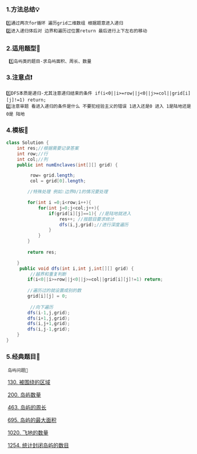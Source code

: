 ### 	1.方法总结💡

```
1️⃣通过两次for循环 遍历grid二维数组 根据题意进入递归 
2️⃣进入递归体后对 边界和遍历过位置return 最后进行上下左右的移动
```

### 	2.适用题型🎯

```tex
 1️⃣岛屿类的题目-求岛屿面积、周长、数量
```

### 	3.注意点❗

```
1️⃣DFS本质是递归-尤其注意递归结束的条件 if(i<0||i>=row||j<0||j>=col||grid[i][j]!=1) return;
2️⃣注意审题 看进入递归的条件是什么 不要犯经验主义的错误 1进入还是0 进入 1是陆地还是0是 陆地
```

### 	4.模板🔑

```java
class Solution {
    int res;//根据需要记录答案
    int row;//行 
    int col;//列
    public int numEnclaves(int[][] grid) {

         row= grid.length;
         col = grid[0].length;

        //特殊处理 例如:边界0/1的情况要处理

        for(int i =0;i<row;i++){
            for(int j=0;j<col;j++){
                if(grid[i][j]==1){ //是陆地就进入
                    res++; //按题目要求统计  
                    dfs(i,j,grid);//进行深度遍历
                }
            }
        }
        
        return res;

    }
     public void dfs(int i,int j,int[][] grid) {
         //越界和重复判断
        if(i<0||i>=row||j<0||j>=col||grid[i][j]!=1) return; 
         
		//遍历过的就设置成别的数
        grid[i][j] = 0;
		
         //向下遍历
        dfs(i-1,j,grid);
        dfs(i+1,j,grid);
        dfs(i,j+1,grid);
        dfs(i,j-1,grid);  
    }
}
```

### 5.经典题目📝

​	`岛屿问题🥥`

​		[130. 被围绕的区域](https://leetcode-cn.com/problems/surrounded-regions/)

​   [200. 岛屿数量](https://leetcode-cn.com/problems/number-of-islands/)

​		[463. 岛屿的周长](https://leetcode-cn.com/problems/island-perimeter/)

​	  [695. 岛屿的最大面积](https://leetcode-cn.com/problems/max-area-of-island/)

​   [1020. 飞地的数量](https://leetcode-cn.com/problems/number-of-enclaves/)

​  	[1254. 统计封闭岛屿的数目](https://leetcode-cn.com/problems/number-of-closed-islands/)		
